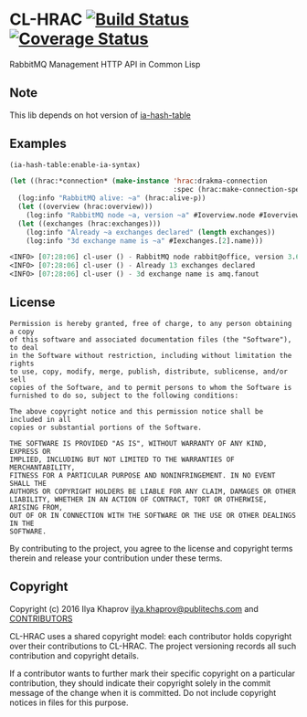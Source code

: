 # CL-HRAC [![Build Status](https://travis-ci.org/cl-rabbit/cl-hrac.svg)](https://travis-ci.org/cl-rabbit/cl-hrac) [![Coverage Status](https://coveralls.io/repos/cl-rabbit/cl-hrac/badge.svg?branch=master&service=github)](https://coveralls.io/github/cl-rabbit/cl-hrac?branch=master)
RabbitMQ Management HTTP API in Common Lisp

## Note
This lib depends on hot version of [ia-hash-table](https://github.com/deadtrickster/ia-hash-table)

## Examples

```lisp
(ia-hash-table:enable-ia-syntax)

(let ((hrac:*connection* (make-instance 'hrac:drakma-connection
                                        :spec (hrac:make-connection-spec "http://localhost:15672/api"))))
  (log:info "RabbitMQ alive: ~a" (hrac:alive-p))
  (let ((overview (hrac:overview)))
    (log:info "RabbitMQ node ~a, version ~a" #Ioverview.node #Ioverview.rabbitmq_version))
  (let ((exchanges (hrac:exchanges)))
    (log:info "Already ~a exchanges declared" (length exchanges))
    (log:info "3d exchange name is ~a" #Iexchanges.[2].name)))

<INFO> [07:28:06] cl-user () - RabbitMQ node rabbit@office, version 3.6.0
<INFO> [07:28:06] cl-user () - Already 13 exchanges declared
<INFO> [07:28:06] cl-user () - 3d exchange name is amq.fanout
```

## License

```
Permission is hereby granted, free of charge, to any person obtaining a copy
of this software and associated documentation files (the "Software"), to deal
in the Software without restriction, including without limitation the rights
to use, copy, modify, merge, publish, distribute, sublicense, and/or sell
copies of the Software, and to permit persons to whom the Software is
furnished to do so, subject to the following conditions:

The above copyright notice and this permission notice shall be included in all
copies or substantial portions of the Software.

THE SOFTWARE IS PROVIDED "AS IS", WITHOUT WARRANTY OF ANY KIND, EXPRESS OR
IMPLIED, INCLUDING BUT NOT LIMITED TO THE WARRANTIES OF MERCHANTABILITY,
FITNESS FOR A PARTICULAR PURPOSE AND NONINFRINGEMENT. IN NO EVENT SHALL THE
AUTHORS OR COPYRIGHT HOLDERS BE LIABLE FOR ANY CLAIM, DAMAGES OR OTHER
LIABILITY, WHETHER IN AN ACTION OF CONTRACT, TORT OR OTHERWISE, ARISING FROM,
OUT OF OR IN CONNECTION WITH THE SOFTWARE OR THE USE OR OTHER DEALINGS IN THE
SOFTWARE.
```

By contributing to the project, you agree to the license and copyright terms therein and release your contribution under these terms.

## Copyright

Copyright (c) 2016 Ilya Khaprov <ilya.khaprov@publitechs.com> and [CONTRIBUTORS](CONTRIBUTORS.md)

CL-HRAC uses a shared copyright model: each contributor holds copyright over their contributions to CL-HRAC. The project versioning records all such contribution and copyright details.

If a contributor wants to further mark their specific copyright on a particular contribution, they should indicate their copyright solely in the commit message of the change when it is committed. Do not include copyright notices in files for this purpose.
